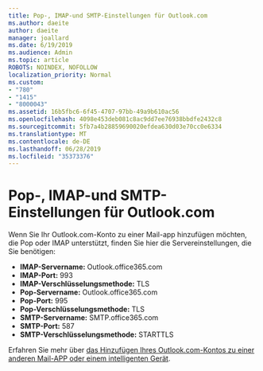 ```yaml
---
title: Pop-, IMAP-und SMTP-Einstellungen für Outlook.com
ms.author: daeite
author: daeite
manager: joallard
ms.date: 6/19/2019
ms.audience: Admin
ms.topic: article
ROBOTS: NOINDEX, NOFOLLOW
localization_priority: Normal
ms.custom:
- "780"
- "1415"
- "8000043"
ms.assetid: 16b5fbc6-6f45-4707-97bb-49a9b610ac56
ms.openlocfilehash: 4098e453deb081c8ac9dd7ee76938bbdfe2432c8
ms.sourcegitcommit: 5fb7a4b28859690020efdea630d03e70cc0e6334
ms.translationtype: MT
ms.contentlocale: de-DE
ms.lasthandoff: 06/28/2019
ms.locfileid: "35373376"
---
```

# <a name="pop-imap-and-smtp-settings-for-outlookcom"></a>Pop-, IMAP-und SMTP-Einstellungen für Outlook.com

Wenn Sie Ihr Outlook.com-Konto zu einer Mail-app hinzufügen möchten, die Pop oder IMAP unterstützt, finden Sie hier die Servereinstellungen, die Sie benötigen:
  
- **IMAP-Servername:** Outlook.office365.com
- **IMAP-Port:** 993
- **IMAP-Verschlüsselungsmethode:** TLS
- **Pop-Servername:** Outlook.office365.com  
- **Pop-Port:** 995  
- **Pop-Verschlüsselungsmethode:** TLS  
- **SMTP-Servername:** SMTP.office365.com
- **SMTP-Port:** 587
- **SMTP-Verschlüsselungsmethode:** STARTTLS

Erfahren Sie mehr über [das Hinzufügen Ihres Outlook.com-Kontos zu einer anderen Mail-APP oder einem intelligenten Gerät](https://support.office.com/article/73f3b178-0009-41ae-aab1-87b80fa94970).